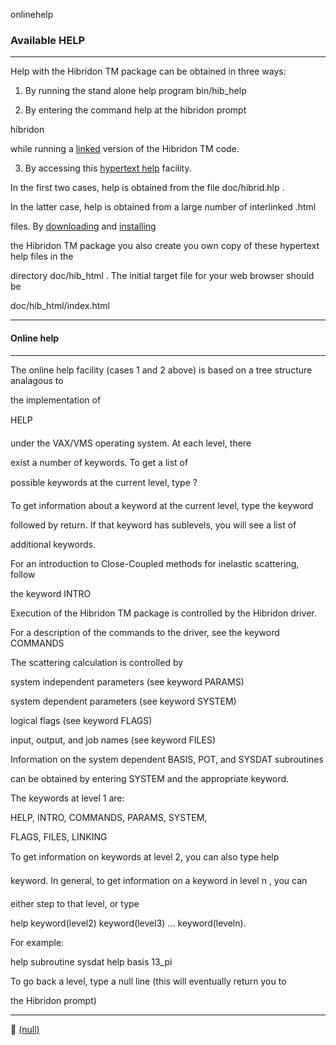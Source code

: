 onlinehelp


###   Available HELP


------------------------------


Help with the Hibridon  TM   package can be obtained in three ways:


1. By running the stand alone help program  bin/hib_help


2. By entering the command  help  at the hibridon prompt


hibridon


while running a  [linked](linking.html)   version of the Hibridon  TM   code.


3. By accessing this  [hypertext help](hibhelp.html)   facility.


In the first two cases, help is obtained from the file  doc/hibrid.hlp .

In the latter case, help is obtained from a large number of interlinked .html

files.  By  [downloading](install.html)   and  [installing](install.html)

the Hibridon  TM   package you also create you own copy of these hypertext help files in the

directory  doc/hib_html .  The initial target file for your web browser should be

doc/hib_html/index.html


------------------------------


####  Online help

------------------------------


The online help facility (cases 1 and 2 above) is based on a tree structure analagous to

the implementation of

HELP

under the VAX/VMS operating system.  At each level, there

exist a number of keywords.  To get a list of

possible keywords at the current level, type ?


To get information about a keyword at the current level, type the keyword

followed by return. If that keyword has sublevels, you will see a list of

additional keywords.


For an introduction to Close-Coupled methods for inelastic scattering, follow

the keyword  INTRO


Execution of the Hibridon  TM   package is controlled by the Hibridon driver.

For a description of the commands to the driver, see the keyword COMMANDS


The scattering calculation is controlled by


system independent parameters (see keyword PARAMS)


system dependent parameters (see keyword SYSTEM)


logical flags (see keyword FLAGS)


input, output, and job names (see keyword FILES)


Information on the system dependent BASIS, POT, and SYSDAT subroutines

can be obtained by entering SYSTEM and the appropriate keyword.


The keywords at level 1 are:


HELP, INTRO, COMMANDS, PARAMS, SYSTEM,


FLAGS, FILES, LINKING


To get information on keywords at level 2, you can also type help

keyword.  In general, to get information on a keyword in level  n , you can

either step to that level, or type


help keyword(level2) keyword(level3) ... keyword(leveln).


For example:


help subroutine sysdat help basis 13_pi


To go back a level, type a null line (this will eventually return you to

the Hibridon prompt)


------------------------------


[](hibhelp.html) [](up_arrow.gif)   [(null)](hibhelp.html)
